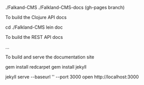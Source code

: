 
./Falkand-CMS
./Falkland-CMS-docs (gh-pages branch)


To build the Clojure API docs

cd ./Falkland-CMS
lein doc

To build the REST API docs

...

To build and serve the documentation site

gem install redcarpet
gem install jekyll

jekyll serve --baseurl '' --port 3000
open http://localhost:3000